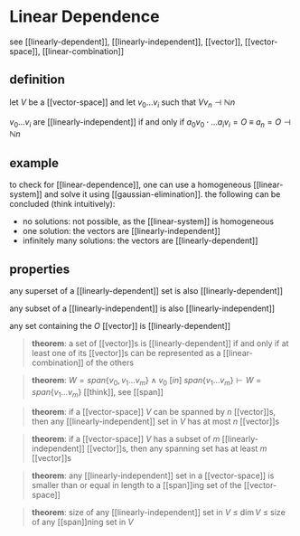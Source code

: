 # Linear Dependence

see [[linearly-dependent]], [[linearly-independent]], [[vector]], [[vector-space]], [[linear-combination]]

## definition

let $V$ be a [[vector-space]] and let $v_0 \dots v_i$ such that $V v_n \dashv \mathbb N n$

$v_0 \dots v_i$ are [[linearly-independent]] if and only if $a_0v_0 \cdot \dots a_iv_i = O\ \equiv\ a_n = O \dashv \mathbb N n$

## example

to check for [[linear-dependence]], one can use a homogeneous [[linear-system]] and solve it using [[gaussian-elimination]]. the following can be concluded (think intuitively):

- no solutions: not possible, as the [[linear-system]] is homogeneous
- one solution: the vectors are [[linearly-independent]]
- infinitely many solutions: the vectors are [[linearly-dependent]]

## properties

any superset of a [[linearly-dependent]] set is also [[linearly-dependent]]

any subset of a [[linearly-independent]] is also [[linearly-independent]]

any set containing the $O$ [[vector]] is [[linearly-dependent]]

> **theorem**: a set of [[vector]]s is [[linearly-dependent]] if and only if at least one of its [[vector]]s can be represented as a [[linear-combination]] of the others

> **theorem**: $W = span\{v_0, v_1 \dots v_m\} \land v_0\ [in]\ span\{v_1 \dots v_m\} \vdash W = span\{v_1 \dots v_m\}$ [[think]], see [[span]]

> **theorem**: if a [[vector-space]] $V$ can be spanned by $n$ [[vector]]s, then any [[linearly-independent]] set in $V$ has at most $n$ [[vector]]s

> **theorem**: if a [[vector-space]] $V$ has a subset of $m$ [[linearly-independent]] [[vector]]s, then any spanning set has at least $m$ [[vector]]s

> **theorem**: any [[linearly-independent]] set in a [[vector-space]] is smaller than or equal in length to a [[span]]ing set of the [[vector-space]]

> **theorem**: size of any [[linearly-independent]] set in $V$ $\le$ $\dim V$ $\le$ size of any [[span]]ning set in $V$
